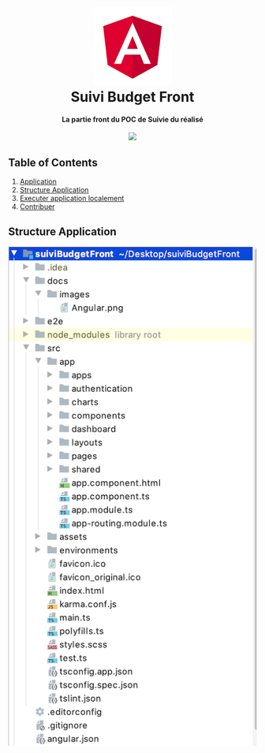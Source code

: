 <h1 align="center">
  <br>
  <a><img src="https://github.com/jabranemohamed/suiviBudgetFront/blob/master/docs/images/Angular.png" alt="spring boot"></a>
  <br>
  Suivi Budget Front
  <br>
</h1>    
<h4 align="center">La partie front du POC de Suivie du réalisé</h4>

<p align="center">
    <a alt="Material">
        <img src="https://img.shields.io/badge/Angular-8-orange.svg">  
    </a>      
</p>

## Table of Contents ##
1. [Application](#Application)
4. [Structure Application](#Structure-Application)
5. [Executer application localement](#Executer-application-localement)
8. [Contribuer](#Contribuer)

## Structure Application ##
<img src="https://github.com/jabranemohamed/suiviBudgetFront/blob/master/docs/images/project-structure.png" alt="project structure">
 
